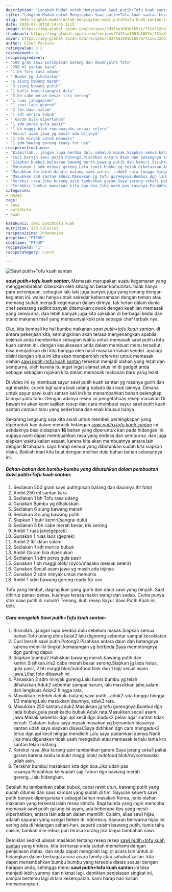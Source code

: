 ```yaml
---
description: "Langkah Mudah untuk Menyiapkan Sawi putih+Tofu kuah santan Lezat"
title: "Langkah Mudah untuk Menyiapkan Sawi putih+Tofu kuah santan Lezat"
slug: 2645-langkah-mudah-untuk-menyiapkan-sawi-putihtofu-kuah-santan-lezat
date: 2020-07-10T10:14:45.171Z
image: https://img-global.cpcdn.com/recipes/7d37aa1001b1657e/751x532cq70/sawi-putihtofu-kuah-santan-foto-resep-utama.jpg
thumbnail: https://img-global.cpcdn.com/recipes/7d37aa1001b1657e/751x532cq70/sawi-putihtofu-kuah-santan-foto-resep-utama.jpg
cover: https://img-global.cpcdn.com/recipes/7d37aa1001b1657e/751x532cq70/sawi-putihtofu-kuah-santan-foto-resep-utama.jpg
author: Elmer Perkins
ratingvalue: 3.2
reviewcount: 4
recipeingredient:
- "500 gram sawi putihpisah batang dan daunnyalht foto"
- "250 ml santan kara"
- "1 bh Tofu rasa udang"
- " Bumbu yg dihaluskan"
- "6 siung bawang merah"
- "3 siung bawang putih"
- "1 butir kemirisangrai dulu"
- "5 bh cabe merah besar iris serong"
- "1 ruas jahegeprek"
- "1 ruas laos geprek"
- "2 lbr daun salam"
- "1 sdt merica bubuk"
- " Garam bila diperlukan"
- "1 sdm peres gula pasir"
- "1 bh maggi blok roycomasako sesuai selera"
- "Secuil asam jawa yg masih ada bijinya"
- "2 sdm minyak untuk menumis"
- "1 sdm bawang goreng ready for use"
recipeinstructions:
- "Bismillah...jangan lupa berdoa dulu sebelum masak.Siapkan semua bahan.Tofo udang diiris bulat2 lalu digoreng sebentar sampai kecoklatan"
- "Cuci bersih sawi putih.Potong2.Pisahkan antara daun dan batangnya karena memiliki tingkat kematangan yg berbeda.Saya memotongnya dgn gunting dapur."
- "Siapkan bumbu2.Haluskan bawang merah,bawang putih dan kemiri.Sisihkan.Iris2 cabe merah besar serong.Siapkan jg lada halus, gula pasir, 2 bh maggi blok/indofood blok dan 1 biji/ secuil asam jawa.Lihat foto dibawah ini."
- "Panaskan 2 sdm minyak goreng.Lalu tumis bumbu yg telah dihaluskan.Aduk2 sebentar sampai harum, lalu masukkan jahe,salam dan lengkuas.Aduk2 hingga rata."
- "Masukkan terlebih dahulu batang sawi putih...aduk2 rata tunggu hingga 1/2 matang.Lalu masukkan daunnya, aduk2 rata."
- "Masukkan 250 santan aduk2.Masukkan jg tofu gorengnya.Bumbui dgn lada bubuk,gula pasir,kaldu bubuk.Aduk rata.Masukkan secuil asam jawa.Masak sebentar dgn api kecil dgn diaduk2 pelan agar santan tidak pecah. Catatan: kalau saya masak masakan yg bersantan biasanya santan udah saya siapkan diawal.Saya didihkan dgn cara mengaduk2 terus dgn api kecil hingga mendidih.Lalu saya padamkan apinya.Nanti jika mau digunakan tidak usah mengaduk atau memasak terlalu lama krn santan telah matang."
- "Koreksi rasa.Jika kurang asin tambahkan garam.Saya jarang sekaĺi pakai garam karena kaldu bubuk/ maggi blok/ indofood blok/royco/masako udah asin."
- "Terakhir bumbui masakaan kita dgn doa.Jika udah pas rasanya.Pindahkan ke wadah saji Taburi dgn bawang merah goreng...lalu hidangkan."
categories:
- Resep
tags:
- sawi
- putihtofu
- kuah

katakunci: sawi putihtofu kuah 
nutrition: 123 calories
recipecuisine: Indonesian
preptime: "PT16M"
cooktime: "PT44M"
recipeyield: "1"
recipecategory: Lunch

---
```



![Sawi putih+Tofu kuah santan](https://img-global.cpcdn.com/recipes/7d37aa1001b1657e/751x532cq70/sawi-putihtofu-kuah-santan-foto-resep-utama.jpg)

<b><i>sawi putih+tofu kuah santan</i></b>, Memasak merupakan suatu kegemaran yang menggembirakan dilakukan oleh sebagian besar komunitas. tidak hanya para perempuan, sebagian laki laki juga banyak juga yang senang dengan kegiatan ini. walau hanya untuk sekedar kebersamaan dengan teman atau memang sudah menjadi kegemaran dalam dirinya. tak heran dalam dunia chef sekarang sedikit banyak ditemukan cowok dengan keahlian memasak yang sempurna, dan lebih banyak juga kita saksikan di berbagai kedai dan stand makanan mall yang mempunyai koki pria sebagai chef terbaik nya.

Oke, kita kembali ke hal bumbu makanan <i>sawi putih+tofu kuah santan</i>. di antara pekerjaan kita, kemungkinan akan terasa menyenangkan apabila sejenak anda memberikan sebagian waktu untuk memasak sawi putih+tofu kuah santan ini. dengan kesuksesan anda dalam membuat menu tersebut, bisa menjadikan diri kita bangga oleh hasil masakan kalian sendiri. apalagi disini dengan situs ini kita akan memperoleh referensi untuk memasak olahan <u>sawi putih+tofu kuah santan</u> tersebut menjadi olahan yang lezat dan sempurna, oleh karena itu ingat ingat alamat situs ini di gadget anda sebagai sebagian rujukan kita dalam memasak makanan baru yang lezat.

Di video ini sy membuat sayur sawi putih kuah santan yg rasanya gurih dan sgt enakkk. cocok bgt sama lauk udang balado dan lauk lainnya. Dimana untuk sayur sawi kuah santan kali ini kita menambahkan bahan pelengkap lainnya yaitu tahu. Dengan adanya resep ini pengetahuan resep masakan Di bawah ini akan kami sajikan resep dan cara membuat sayur sawi putih kuah santan campur tahu yang sederhana dan enak khusus hanya.


Sekarang langsung saja kita awali untuk membeli perlengkapan yang diperuntuk kan dalam meracik hidangan <u><i>sawi putih+tofu kuah santan</i></u> ini. setidaknya bisa disiapkan <b>18</b> bahan yang diperuntuk kan pada hidangan ini. supaya nanti dapat membuahkan rasa yang endess dan sempurna. dan juga siapkan waktu kalian sesaat, karena kita akan membuatnya antara lain dengan <b>8</b> tahapan. saya harap semua yang dibutuhkan sudah kita siapkan disini, Baiklah mari kita buat dengan melihat dulu bahan bahan selanjutnya ini.

<!--inarticleads1-->

##### Bahan-bahan dan bumbu-bumbu yang dibutuhkan dalam pembuatan Sawi putih+Tofu kuah santan:

1. Sediakan 500 gram sawi putih(pisah batang dan daunnya,lht foto)
1. Ambil 250 ml santan kara
1. Sediakan 1 bh Tofu rasa udang
1. Gunakan  Bumbu yg dihaluskan
1. Sediakan 6 siung bawang merah
1. Sediakan 3 siung bawang putih
1. Siapkan 1 butir kemiri(sangrai dulu)
1. Sediakan 5 bh cabe merah besar, iris serong
1. Ambil 1 ruas jahe(geprek)
1. Gunakan 1 ruas laos (geprek)
1. Ambil 2 lbr daun salam
1. Sediakan 1 sdt merica bubuk
1. Ambil  Garam bila diperlukan
1. Sediakan 1 sdm peres gula pasir
1. Gunakan 1 bh maggi blok/ royco/masako (sesuai selera)
1. Gunakan Secuil asam jawa yg masih ada bijinya
1. Gunakan 2 sdm minyak untuk menumis
1. Ambil 1 sdm bawang goreng ready for use


Tofu yang lembut, daging ikan yang gurih dan daun sawi yang renyah. Saat dihirup panas-panas, kuahnya terasa makin wangi dan sedap. Cuma punya stok sawi putih di rumah? Tenang, ikuti resep Sayur Sawi Putih Kuah ini, deh. 

<!--inarticleads2-->

##### Cara mengolah Sawi putih+Tofu kuah santan:

1. Bismillah...jangan lupa berdoa dulu sebelum masak.Siapkan semua bahan.Tofo udang diiris bulat2 lalu digoreng sebentar sampai kecoklatan
1. Cuci bersih sawi putih.Potong2.Pisahkan antara daun dan batangnya karena memiliki tingkat kematangan yg berbeda.Saya memotongnya dgn gunting dapur.
1. Siapkan bumbu2.Haluskan bawang merah,bawang putih dan kemiri.Sisihkan.Iris2 cabe merah besar serong.Siapkan jg lada halus, gula pasir, 2 bh maggi blok/indofood blok dan 1 biji/ secuil asam jawa.Lihat foto dibawah ini.
1. Panaskan 2 sdm minyak goreng.Lalu tumis bumbu yg telah dihaluskan.Aduk2 sebentar sampai harum, lalu masukkan jahe,salam dan lengkuas.Aduk2 hingga rata.
1. Masukkan terlebih dahulu batang sawi putih...aduk2 rata tunggu hingga 1/2 matang.Lalu masukkan daunnya, aduk2 rata.
1. Masukkan 250 santan aduk2.Masukkan jg tofu gorengnya.Bumbui dgn lada bubuk,gula pasir,kaldu bubuk.Aduk rata.Masukkan secuil asam jawa.Masak sebentar dgn api kecil dgn diaduk2 pelan agar santan tidak pecah. Catatan: kalau saya masak masakan yg bersantan biasanya santan udah saya siapkan diawal.Saya didihkan dgn cara mengaduk2 terus dgn api kecil hingga mendidih.Lalu saya padamkan apinya.Nanti jika mau digunakan tidak usah mengaduk atau memasak terlalu lama krn santan telah matang.
1. Koreksi rasa.Jika kurang asin tambahkan garam.Saya jarang sekaĺi pakai garam karena kaldu bubuk/ maggi blok/ indofood blok/royco/masako udah asin.
1. Terakhir bumbui masakaan kita dgn doa.Jika udah pas rasanya.Pindahkan ke wadah saji Taburi dgn bawang merah goreng...lalu hidangkan.


Setelah itu tambahkan cabai bubuk, cabai rawit utuh, bawang putih yang sudah ditumis dan saus sambal yang sudah di tim. Sayuran seperti sawi putih banyak dipergunakan sebagai bahan masakan Korea, jenis olahan makanan yang terkenal ialah resep kimchi. Bagi bunda yang ingin mencoba memasak sawi putih gulung isi ayam, ada beberapa tips yang mesti diperhatikan, antara lain adalah dalam memilih. Caisim, alias sawi hijau, adalah sayuran yang sangat beken di Indonesia. Sayuran berwarna hijau ini sering ada di hidangan sehari-hari, seperti caisim bawang putih, tumis tahu caisim, bahkan mie rebus pun terasa kurang jika tanpa tambahan sawi. 

Demikian sedikit ulasan masakan tentang resep resep <u>sawi putih+tofu kuah santan</u> yang endess. kita berharap anda sudah memahami dengan penjelasan diatas, dan anda dapat mengolah lagi di acara lain untuk di hidangkan dalam berbagai acara acara family atau sahabat kalian. kita dapat menambahkan bumbu bumbu yang tersedia diatas sesuai dengan harapan anda, sehingga menu <b>sawi putih+tofu kuah santan</b> ini bisa menjadi lebih yummy dan nikmat lagi. demikian penjelasan singkat ini, sampai bertemu lagi di lain kesempatan. kami harap hari kalian menyenangkan.
